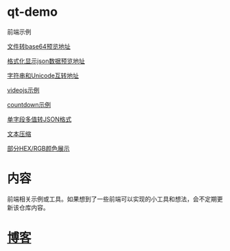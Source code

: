 # qt-demo
前端示例 

[文件转base64预览地址](https://lightbc.github.io/qt-demo/html/convertFileToBase64.html) 

[格式化显示json数据预览地址](https://lightbc.github.io/qt-demo/html/formatJson.html)

[字符串和Unicode互转地址](https://lightbc.github.io/qt-demo/html/charactersAndUnicodeConvert.html)

[videojs示例](https://lightbc.github.io/qt-demo/html/videoJsDemo.html)

[countdown示例](https://lightbc.github.io/qt-demo/html/countdown.html)

[单字段多值转JSON格式](https://lightbc.github.io/qt-demo/html/singleDataToJson.html)

[文本压缩](https://lightbc.github.io/qt-demo/html/strZip.html)

[部分HEX/RGB颜色展示](https://lightbc.github.io/qt-demo/html/colorCode.html)

# 内容
前端相关示例或工具。如果想到了一些前端可以实现的小工具和想法，会不定期更新该仓库内容。

# [博客](https://www.cnblogs.com/lightbc/)